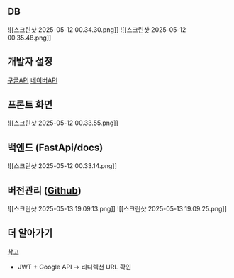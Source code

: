 ## DB
![[스크린샷 2025-05-12 00.34.30.png]]
![[스크린샷 2025-05-12 00.35.48.png]]

## 개발자 설정
[구글API](https://console.cloud.google.com/apis/dashboard?hl=ko&inv=1&invt=AbxHeA&project=note-459411)
[네이버API](https://developers.naver.com/main/)

## 프론트 화면
![[스크린샷 2025-05-12 00.33.55.png]]
## 백엔드 (FastApi/docs)
![[스크린샷 2025-05-12 00.33.14.png]]

## 버전관리 ([Github](https://github.com/KKU-NoteFlow))
![[스크린샷 2025-05-13 19.09.13.png]]
![[스크린샷 2025-05-13 19.09.25.png]]

## 더 알아가기
[참고](https://jundyu.tistory.com/14 )
- JWT +  Google API ->  리디렉션 URL 확인


